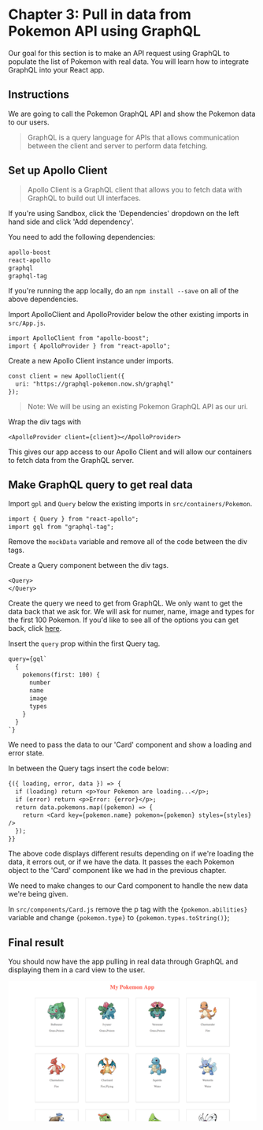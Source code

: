# Chapter 3: Pull in data from Pokemon API using GraphQL

Our goal for this section is to make an API request using GraphQL to populate the list of Pokemon with real data. You will learn how to integrate GraphQL into your React app.

## Instructions

We are going to call the Pokemon GraphQL API and show the Pokemon data to our users. 

> GraphQL is a query language for APIs that allows communication between the client and server to perform data fetching.

## Set up Apollo Client

> Apollo Client is a GraphQL client that allows you to fetch data with GraphQL to build out UI interfaces. 

If you're using Sandbox, click the 'Dependencies' dropdown on the left hand side and click 'Add dependency'. 

You need to add the following dependencies: 

```
apollo-boost
react-apollo
graphql
graphql-tag
```

If you're running the app locally, do an `npm install --save` on all of the above dependencies. 

Import ApolloClient and ApolloProvider below the other existing imports in `src/App.js`.

```
import ApolloClient from "apollo-boost";
import { ApolloProvider } from "react-apollo";
```

Create a new Apollo Client instance under imports. 

```
const client = new ApolloClient({
  uri: "https://graphql-pokemon.now.sh/graphql"
});
```

> Note: We will be using an existing Pokemon GraphQL API as our uri. 

Wrap the div tags with 

```
<ApolloProvider client={client}></ApolloProvider>
``` 
This gives our app access to our Apollo Client and will allow our containers to fetch data from the GraphQL server. 

## Make GraphQL query to get real data

Import `gpl` and `Query` below the existing imports in `src/containers/Pokemon`.

```
import { Query } from "react-apollo";
import gql from "graphql-tag";
```

Remove the `mockData` variable and remove all of the code between the div tags. 

Create a Query component between the div tags. 

```
<Query>
</Query>
```

Create the query we need to get from GraphQL. We only want to get the data back that we ask for. We will ask for numer, name, image and types for the first 100 Pokemon. If you'd like to see all of the options you can get back, click [here](https://graphql-pokemon.now.sh/graphql).

Insert the `query` prop within the first Query tag. 

```
query={gql`
  {
    pokemons(first: 100) {
      number
      name
      image
      types
    }
  }
`}
```

We need to pass the data to our 'Card' component and show a loading and error state. 

In between the Query tags insert the code below: 

```
{({ loading, error, data }) => {
  if (loading) return <p>Your Pokemon are loading...</p>;
  if (error) return <p>Error: {error}</p>;
  return data.pokemons.map((pokemon) => {
    return <Card key={pokemon.name} pokemon={pokemon} styles={styles} />
  });
}}
```

The above code displays different results depending on if we're loading the data, it errors out, or if we have the data. It passes the each Pokemon object to the 'Card' component like we had in the previous chapter. 

We need to make changes to our Card component to handle the new data we're being given. 

In `src/components/Card.js` remove the p tag with the `{pokemon.abilities}` variable and change `{pokemon.type}` to `{pokemon.types.toString()}`; 

## Final result

You should now have the app pulling in real data through GraphQL and displaying them in a card view to the user. 

![Chapter 3 result](./images/chapter3.png)
